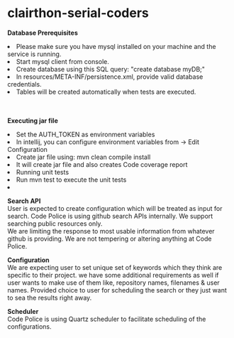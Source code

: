 # clairthon-serial-coders

**Database Prerequisites**
<li>Please make sure you have mysql installed on your machine and the service is running.
<li>Start mysql client from console.
<li>Create database using this SQL query: "create database myDB;"
<li>In resources/META-INF/persistence.xml, provide valid database credentials.
<li>Tables will be created automatically when tests are executed.

<br><br>
**Executing jar file**
<li>Set the AUTH_TOKEN as environment variables</li>
<li>In intellij, you can configure environment variables from -> Edit Configuration</li>
<li>Create jar file using: mvn clean compile install</li>
<li>It will create jar file and also creates Code coverage report</li>

<li>Running unit tests</li>
<li>Run mvn test to execute the unit tests <li>

**Search API**
<br>
User is expected to create configuration which will be treated as input for search. Code Police is using github search APIs internally. We support searching public resources only.
<br>We are limiting the response to most usable information from whatever github is providing. We are not tempering or altering anything at Code Police.

  **Configuration**
<br>
We are expecting user to set unique set of keywords which they think are specific to their project. we have some additional requirements as well if user wants to make use of them like, repository names, filenames & user names. Provided choice to user for scheduling the search or they just want to sea the results right away.

**Scheduler**
<br>
Code Police is using Quartz scheduler to facilitate scheduling of the configurations.
  

